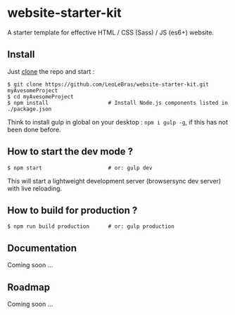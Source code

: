 # website-starter-kit
A starter template for effective HTML / CSS (Sass) / JS (es6+) website.

## Install

Just [clone](github-windows://openRepo/https://github.com/LeoLeBras/website-starter-kit.git) the repo
and start :

```shell
$ git clone https://github.com/LeoLeBras/website-starter-kit.git myAvesomeProject
$ cd myAvesomeProject
$ npm install                   # Install Node.js components listed in ./package.json
```
Think to install gulp in global on your desktop : `npm i gulp -g`, if this has not been done before.

## How to start the dev mode ?

```shell
$ npm start                     # or: gulp dev
```

This will start a lightweight development server (browsersync dev server) with live reloading.

## How to build for production ?

```shell
$ npm run build production      # or: gulp production
```

## Documentation
Coming soon ...

## Roadmap
Coming soon ...
